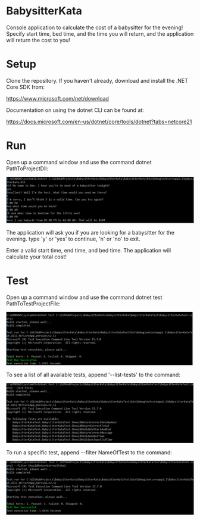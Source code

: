 # BabysitterKata

Console application to calculate the cost of a babysitter for the evening! Specify start time, bed time, and the time you will return, and the application will return the cost to you!

# Setup

Clone the repository. If you haven't already, download and install the .NET Core SDK from:

https://www.microsoft.com/net/download

Documentation on using the dotnet CLI can be found at:

https://docs.microsoft.com/en-us/dotnet/core/tools/dotnet?tabs=netcore21

# Run

Open up a command window and use the command dotnet PathToProjectDll:

![alt text](Screenshots/dotnetrun.png)

The application will ask you if you are looking for a babysitter for the evening. type 'y' or 'yes' to continue, 'n' or 'no' to exit.

Enter a valid start time, end time, and bed time. The application will calculate your total cost!

# Test

Open up a command window and use the command dotnet test PathToTestProjectFile:

![alt text](Screenshots/dotnettest.png)

To see a list of all available tests, append '--list-tests' to the command:

![alt text](Screenshots/dotnetlisttests.png)

To run a specific test, append --filter NameOfTest to the command:

![alt text](Screenshots/dotnetspecifictest.png)

